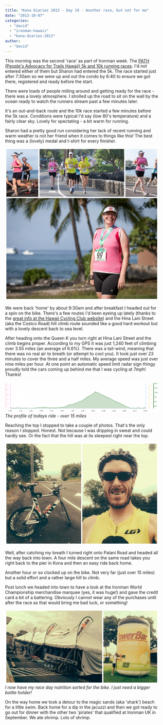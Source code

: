 ```yaml
---
title: "Kona Diaries 2013 - Day 19 - Another race, but not for me"
date: "2013-10-07"
categories: 
  - "david"
  - "ironman-hawaii"
  - "kona-diaries-2013"
author: 
  - "david"
---
```


This morning was the second 'race' as part of Ironman week. The [PATH (People's Advocacy for Trails Hawaii) 5k and 10k running races](http://pathhawaii.org/). I'd not entered either of them but Sharon had entered the 5k. The race started just after 7:30am so we were up and out the condo by 6:40 to ensure we got there, registered and ready before the start.

There were loads of people milling around and getting ready for the race - there was a lovely atmosphere. I strolled up the road to sit on the wall by the ocean ready to watch the runners stream past a few minutes later.

It's an out-and-back route and the 10k race started a few minutes before the 5k race. Conditions were typical I'd say (low 80's temperature) and a fairly clear sky. Lovely for spectating - a bit warm for running.

Sharon had a pretty good run considering her lack of recent running and warm weather is not her friend when it comes to things like this! The best thing was a (lovely) medal and t-shirt for every finisher.

![20131006-path-run](/images/2013/20131006-path-run.jpg)

We were back 'home' by about 9:30am and after breakfast I headed out for a spin on the bike. There's a few routes I'd been eyeing up lately (thanks to the [great info at the Hawaii Cycling Club website](http://www.hawaiicyclingclub.com/cycling-routes.html)) and the Hina Lani Street (aka the Costco Road) hill climb route sounded like a good hard workout but with a lovely descent back to sea level.

After heading onto the Queen K you turn right at Hina Lani Street and the climb begins proper. According to my GPS it was just 1,240 feet of climbing over 3.55 miles (an average of 6.6%). There was a tail-wind, meaning that there was no real air to breath (or attempt to cool you). It took just over 23 minutes to cover the three and a half miles. My average speed was just over nine miles per hour. At one point an automatic speed limit radar sign thingy proudly told the cars coming up behind me that I was cycling at 7mph! Thanks!

![The profile of todays ride - over 15 miles](/images/2013/20131006-profile-605x123.png)
*The profile of todays ride - over 15 miles*

Reaching the top I stopped to take a couple of photos. That's the only reason I stopped. Honest. Not because I was dripping in sweat and could hardly see. Or the fact that the hill was at its steepest right near the top.

![20131006-hana-climb](/images/2013/20131006-hana-climb.jpg)

Well, after catching my breath I turned right onto Palani Road and headed all the way back into town. A four mile descent on the same road takes you right back to the pier in Kona and then an easy ride back home.

Another hour or so clocked up on the bike. Not very far (just over 15 miles) but a solid effort and a rather large hill to climb.

Post lunch we headed into town to have a look at the Ironman World Championship merchandise marquee (yes, it was huge!) and gave the credit card a bit of a battering. Obviously I cannot wear any of the purchases until after the race as that would bring me bad luck, or something!

![I now have my race day nutrition sorted for the bike. I just need a bigger bottle holder!](/images/2013/20131006-nutrition.jpg) 
*I now have my race day nutrition sorted for the bike. I just need a bigger bottle holder!*

On the way home we took a detour to the magic sands (aka 'shark') beach for a little swim. Back home for a dip in the jacuzzi and then we got ready to go out for dinner with the other two 'pirates' that qualified at Ironman UK in September. We ate shrimp. Lots of shrimp.
